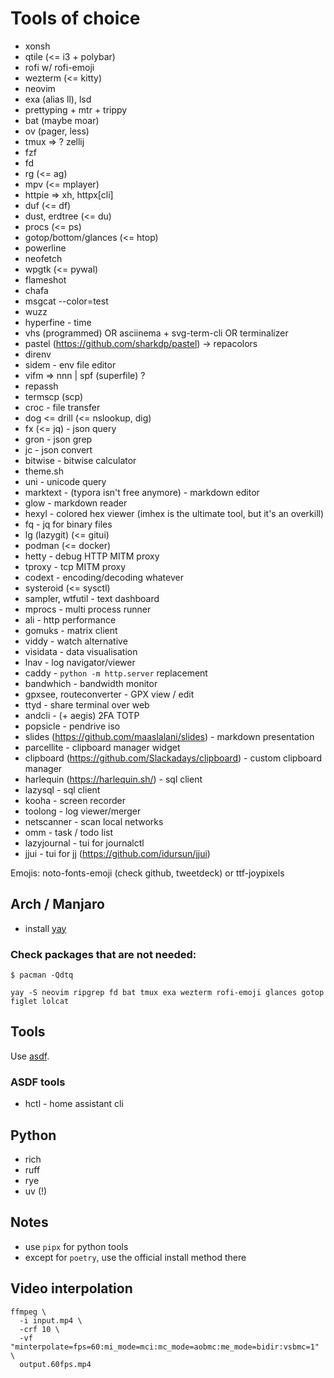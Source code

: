 # Tools of choice

- xonsh
- qtile (<= i3 + polybar)
- rofi w/ rofi-emoji
- wezterm (<= kitty)
- neovim
- exa (alias ll), lsd
- prettyping + mtr + trippy
- bat (maybe moar)
- ov (pager, less)
- tmux => ? zellij
- fzf
- fd
- rg (<= ag)
- mpv (<= mplayer)
- httpie => xh, httpx[cli]
- duf (<= df)
- dust, erdtree (<= du)
- procs (<= ps)
- gotop/bottom/glances (<= htop)
- powerline
- neofetch
- wpgtk (<= pywal)
- flameshot
- chafa
- msgcat --color=test
- wuzz
- hyperfine - time
- vhs (programmed) OR asciinema + svg-term-cli OR terminalizer
- pastel (https://github.com/sharkdp/pastel) -> repacolors
- direnv
- sidem - env file editor
- vifm => nnn | spf (superfile) ?
- repassh
- termscp (scp)
- croc - file transfer
- dog <= drill (<= nslookup, dig)
- fx (<= jq) - json query
- gron - json grep
- jc - json convert
- bitwise - bitwise calculator
- theme.sh
- uni - unicode query
- marktext - (typora isn't free anymore) - markdown editor
- glow - markdown reader
- hexyl - colored hex viewer (imhex is the ultimate tool, but it's an overkill)
- fq - jq for binary files
- lg (lazygit) (<= gitui)
- podman (<= docker)
- hetty - debug HTTP MITM proxy
- tproxy - tcp MITM proxy
- codext - encoding/decoding whatever
- systeroid (<= sysctl)
- sampler, wtfutil - text dashboard
- mprocs - multi process runner
- ali - http performance
- gomuks - matrix client
- viddy - watch alternative
- visidata - data visualisation
- lnav - log navigator/viewer
- caddy - `python -m http.server` replacement
- bandwhich - bandwidth monitor
- gpxsee, routeconverter - GPX view / edit
- ttyd - share terminal over web
- andcli - (+ aegis) 2FA TOTP
- popsicle - pendrive iso
- slides (https://github.com/maaslalani/slides) - markdown presentation
- parcellite - clipboard manager widget
- clipboard (https://github.com/Slackadays/clipboard) - custom clipboard manager
- harlequin (https://harlequin.sh/) - sql client
- lazysql - sql client
- kooha - screen recorder
- toolong - log viewer/merger
- netscanner - scan local networks
- omm - task / todo list
- lazyjournal - tui for journalctl
- jjui - tui for jj (https://github.com/idursun/jjui)

Emojis: noto-fonts-emoji (check github, tweetdeck) or ttf-joypixels

## Arch / Manjaro

- install [yay](https://github.com/Jguer/yay)

### Check packages that are not needed:
```
$ pacman -Qdtq
```

```
yay -S neovim ripgrep fd bat tmux exa wezterm rofi-emoji glances gotop figlet lolcat
```

## Tools

Use [asdf](https://asdf-vm.com/).

### ASDF tools

- hctl - home assistant cli

## Python

- rich
- ruff
- rye
- uv (!)

## Notes

- use `pipx` for python tools
- except for `poetry`, use the official install method there

## Video interpolation

```
ffmpeg \
  -i input.mp4 \
  -crf 10 \
  -vf "minterpolate=fps=60:mi_mode=mci:mc_mode=aobmc:me_mode=bidir:vsbmc=1" \
  output.60fps.mp4
```

